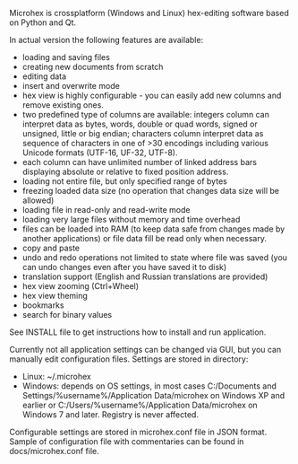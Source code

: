 Microhex is crossplatform (Windows and Linux) hex-editing software based on Python and Qt.

In actual version the following features are available:
-   loading and saving files
-   creating new documents from scratch
-   editing data
-   insert and overwrite mode
-   hex view is highly configurable - you can easily add new columns and remove existing ones.
-   two predefined type of columns are available: integers column can interpret data as bytes, words, double or quad words, signed or unsigned, little or big endian; characters column interpret data as sequence of characters in one of >30 encodings including various Unicode formats (UTF-16, UF-32, UTF-8).
-   each column can have unlimited number of linked address bars displaying absolute or relative to fixed position address.
-   loading not entire file, but only specified range of bytes
-   freezing loaded data size (no operation that changes data size will be allowed)
-   loading file in read-only and read-write mode
-   loading very large files without memory and time overhead
-   files can be loaded into RAM (to keep data safe from changes made by another applications) or file data fill be read only when necessary.
-   copy and paste
-   undo and redo operations not limited to state where file was saved (you can undo changes even after you have saved it to disk)
-   translation support (English and Russian translations are provided)
-   hex view zooming (Ctrl+Wheel)
-   hex view theming
-   bookmarks
-   search for binary values

See INSTALL file to get instructions how to install and run application.

Currently not all application settings can be changed via GUI, but you can manually edit configuration files.  Settings are stored in directory:
-   Linux: ~/.microhex
-   Windows: depends on OS settings, in most cases C:/Documents and Settings/%username%/Application Data/microhex on Windows XP and earlier or C:/Users/%username%/Application Data/microhex on Windows 7 and later. Registry is never affected.

Configurable settings are stored in microhex.conf file in JSON format. Sample of configuration file with commentaries can be found in docs/microhex.conf file.
